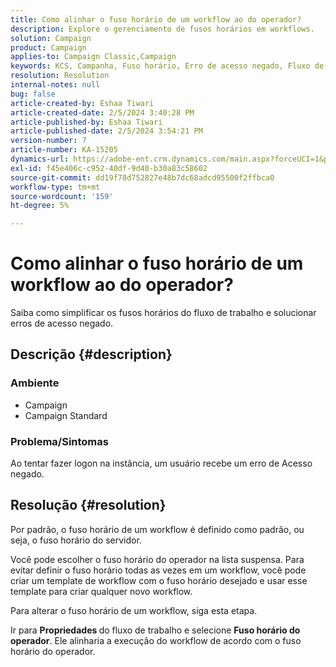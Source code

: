 ```yaml
---
title: Como alinhar o fuso horário de um workflow ao do operador?
description: Explore o gerenciamento de fusos horários em workflows.
solution: Campaign
product: Campaign
applies-to: Campaign Classic,Campaign
keywords: KCS, Campanha, Fuso horário, Erro de acesso negado, Fluxo de trabalho, Execução de fluxo de trabalho
resolution: Resolution
internal-notes: null
bug: false
article-created-by: Eshaa Tiwari
article-created-date: 2/5/2024 3:40:28 PM
article-published-by: Eshaa Tiwari
article-published-date: 2/5/2024 3:54:21 PM
version-number: 7
article-number: KA-15205
dynamics-url: https://adobe-ent.crm.dynamics.com/main.aspx?forceUCI=1&pagetype=entityrecord&etn=knowledgearticle&id=6fa899de-3cc4-ee11-9079-6045bd006268
exl-id: f45e406c-c952-40df-9d40-b30a83c58602
source-git-commit: dd19f78d752827e48b7dc68adcd95500f2ffbca0
workflow-type: tm+mt
source-wordcount: '159'
ht-degree: 5%

---
```


# Como alinhar o fuso horário de um workflow ao do operador?


Saiba como simplificar os fusos horários do fluxo de trabalho e solucionar erros de acesso negado.

## Descrição {#description}


### <b>Ambiente</b>

- Campaign
- Campaign Standard


### <b>Problema/Sintomas</b>

Ao tentar fazer logon na instância, um usuário recebe um erro de Acesso negado.


## Resolução {#resolution}






Por padrão, o fuso horário de um workflow é definido como padrão, ou seja, o fuso horário do servidor.



Você pode escolher o fuso horário do operador na lista suspensa. Para evitar definir o fuso horário todas as vezes em um workflow, você pode criar um template de workflow com o fuso horário desejado e usar esse template para criar qualquer novo workflow.



Para alterar o fuso horário de um workflow, siga esta etapa.



Ir para <b>Propriedades </b>do fluxo de trabalho e selecione <b>Fuso horário do operador</b>. Ele alinharia a execução do workflow de acordo com o fuso horário do operador.
